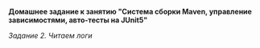 **Домашнее задание к занятию "Система сборки Maven, управление зависимостями, авто-тесты на JUnit5"**

*Задание 2. Читаем логи*
